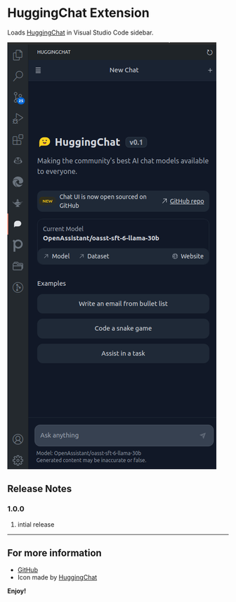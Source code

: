 # HuggingChat Extension

Loads [HuggingChat](https://huggingface.co/chat) in Visual Studio Code sidebar.

![Sidebar](./screenshots/sidebar.png)
## Release Notes
### 1.0.0
1. intial release

---

## For more information

* [GitHub](https://github.com/Jlopez2045/vsc-huggingchat)
* Icon made by <a href="https://huggingface.co/chat" title="HuggingChat">HuggingChat</a>

**Enjoy!**